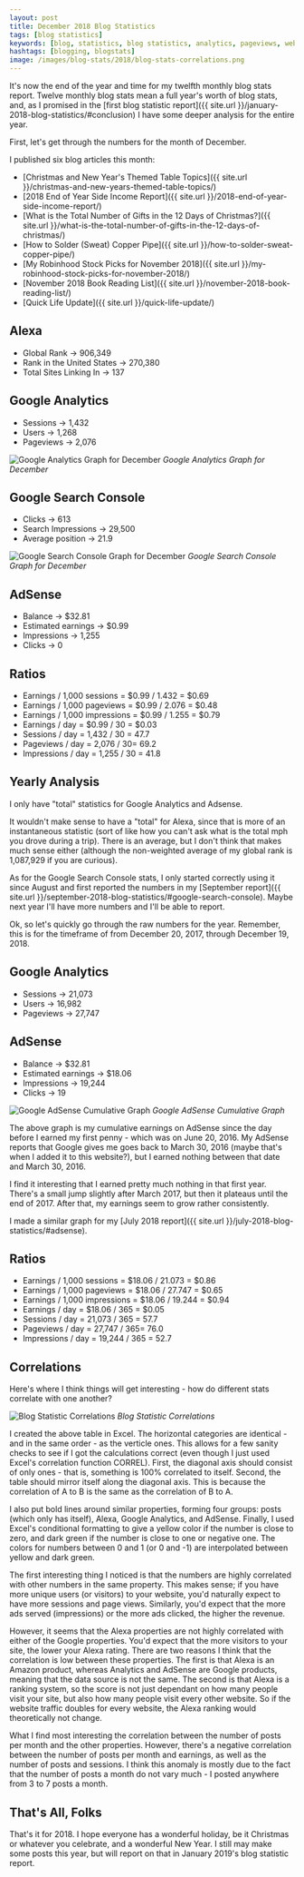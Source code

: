 ```yaml
---
layout: post
title: December 2018 Blog Statistics
tags: [blog statistics]
keywords: [blog, statistics, blog statistics, analytics, pageviews, webmaster, webmaster tools, alexa, google]
hashtags: [blogging, blogstats]
image: /images/blog-stats/2018/blog-stats-correlations.png
---
```


It's now the end of the year and time for my twelfth monthly blog stats report. Twelve monthly blog stats mean a full year's worth of blog stats, and, as I promised in the [first blog statistic report]({{ site.url }}/january-2018-blog-statistics/#conclusion) I have some deeper analysis for the entire year.

First, let's get through the numbers for the month of December.

I published six blog articles this month:

* [Christmas and New Year's Themed Table Topics]({{ site.url }}/christmas-and-new-years-themed-table-topics/)
* [2018 End of Year Side Income Report]({{ site.url }}/2018-end-of-year-side-income-report/)
* [What is the Total Number of Gifts in the 12 Days of Christmas?]({{ site.url }}/what-is-the-total-number-of-gifts-in-the-12-days-of-christmas/)
* [How to Solder (Sweat) Copper Pipe]({{ site.url }}/how-to-solder-sweat-copper-pipe/)
* [My Robinhood Stock Picks for November 2018]({{ site.url }}/my-robinhood-stock-picks-for-november-2018/)
* [November 2018 Book Reading List]({{ site.url }}/november-2018-book-reading-list/)
* [Quick Life Update]({{ site.url }}/quick-life-update/)

## Alexa

* Global Rank &rarr; 906,349
* Rank in the United States &rarr; 270,380
* Total Sites Linking In &rarr; 137

## Google Analytics

* Sessions &rarr; 1,432
* Users &rarr; 1,268
* Pageviews &rarr; 2,076

![Google Analytics Graph for December](/images/blog-stats/2018/12/stats.png)
*Google Analytics Graph for December*

## Google Search Console

* Clicks &rarr; 613
* Search Impressions &rarr; 29,500
* Average position &rarr; 21.9

![Google Search Console Graph for December](/images/blog-stats/2018/12/search-console.png)
*Google Search Console Graph for December*

## AdSense

* Balance &rarr; $32.81
* Estimated earnings &rarr; $0.99
* Impressions &rarr; 1,255
* Clicks &rarr; 0

## Ratios

* Earnings / 1,000 sessions = $0.99 / 1.432 = $0.69
* Earnings / 1,000 pageviews = $0.99 / 2.076 = $0.48
* Earnings / 1,000 impressions = $0.99 / 1.255 = $0.79
* Earnings / day = $0.99 / 30 = $0.03
* Sessions / day = 1,432 / 30 = 47.7
* Pageviews / day = 2,076 / 30= 69.2
* Impressions / day = 1,255 / 30 = 41.8

## Yearly Analysis

I only have "total" statistics for Google Analytics and Adsense.

It wouldn't make sense to have a "total" for Alexa, since that is more of an instantaneous statistic (sort of like how you can't ask what is the total mph you drove during a trip). There is an average, but I don't think that makes much sense either (although the non-weighted average of my global rank is 1,087,929 if you are curious).

As for the Google Search Console stats, I only started correctly using it since August and first reported the numbers in my [September report]({{ site.url }}/september-2018-blog-statistics/#google-search-console). Maybe next year I'll have more numbers and I'll be able to report.

Ok, so let's quickly go through the raw numbers for the year. Remember, this is for the timeframe of from December 20, 2017, through December 19, 2018.

## Google Analytics

* Sessions &rarr; 21,073
* Users &rarr; 16,982
* Pageviews &rarr; 27,747

## AdSense

* Balance &rarr; $32.81
* Estimated earnings &rarr; $18.06
* Impressions &rarr; 19,244
* Clicks &rarr; 19

![Google AdSense Cumulative Graph](/images/blog-stats/2018/12/adsense.png)
*Google AdSense Cumulative Graph*

The above graph is my cumulative earnings on AdSense since the day before I earned my first penny - which was on June 20, 2016. My AdSense reports that Google gives me goes back to March 30, 2016 (maybe that's when I added it to this website?), but I earned nothing between that date and March 30, 2016.

I find it interesting that I earned pretty much nothing in that first year. There's a small jump slightly after March 2017, but then it plateaus until the end of 2017. After that, my earnings seem to grow rather consistently.

I made a similar graph for my [July 2018 report]({{ site.url }}/july-2018-blog-statistics/#adsense).

## Ratios

* Earnings / 1,000 sessions = $18.06 / 21.073 = $0.86
* Earnings / 1,000 pageviews = $18.06 / 27.747 = $0.65
* Earnings / 1,000 impressions = $18.06 / 19.244 = $0.94
* Earnings / day = $18.06 / 365 = $0.05
* Sessions / day = 21,073 / 365 = 57.7
* Pageviews / day = 27,747 / 365= 76.0
* Impressions / day = 19,244 / 365 = 52.7

## Correlations

Here's where I think things will get interesting - how do different stats correlate with one another?

![Blog Statistic Correlations](/images/blog-stats/2018/blog-stats-correlations.png)
*Blog Statistic Correlations*

I created the above table in Excel. The horizontal categories are identical - and in the same order - as the verticle ones. This allows for a few sanity checks to see if I got the calculations correct (even though I just used Excel's correlation function CORREL). First, the diagonal axis should consist of only ones - that is, something is 100% correlated to itself. Second, the table should mirror itself along the diagonal axis. This is because the correlation of A to B is the same as the correlation of B to A.

I also put bold lines around similar properties, forming four groups: posts (which only has itself), Alexa, Google Analytics, and AdSense. Finally, I used Excel's conditional formatting to give a yellow color if the number is close to zero, and dark green if the number is close to one or negative one. The colors for numbers between 0 and 1 (or 0 and -1) are interpolated between yellow and dark green.

The first interesting thing I noticed is that the numbers are highly correlated with other numbers in the same property. This makes sense; if you have more unique users (or visitors) to your website, you'd naturally expect to have more sessions and page views. Similarly, you'd expect that the more ads served (impressions) or the more ads clicked, the higher the revenue.

However, it seems that the Alexa properties are not highly correlated with either of the Google properties. You'd expect that the more visitors to your site, the lower your Alexa rating. There are two reasons I think that the correlation is low between these properties. The first is that Alexa is an Amazon product, whereas Analytics and AdSense are Google products, meaning that the data source is not the same. The second is that Alexa is a ranking system, so the score is not just dependant on how many people visit your site, but also how many people visit every other website. So if the website traffic doubles for every website, the Alexa ranking would theoretically not change.

What I find most interesting the correlation between the number of posts per month and the other properties. However, there's a negative correlation between the number of posts per month and earnings, as well as the number of posts and sessions. I think this anomaly is mostly due to the fact that the number of posts a month do not vary much - I posted anywhere from 3 to 7 posts a month.

## That's All, Folks

That's it for 2018. I hope everyone has a wonderful holiday, be it Christmas or whatever you celebrate, and a wonderful New Year. I still may make some posts this year, but will report on that in January 2019's blog statistic report.
